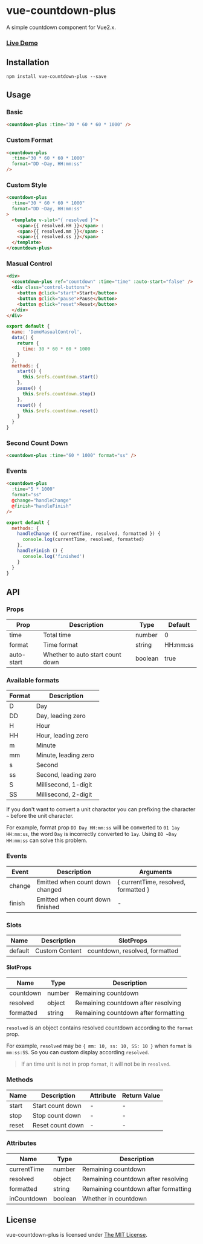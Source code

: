 # vue-countdown-plus

A simple countdown component for Vue2.x.

### [Live Demo](https://wuanrin.github.io/vue-countdown-plus/)

## Installation

```
npm install vue-countdown-plus --save
```

## Usage

### Basic

```html
<countdown-plus :time="30 * 60 * 60 * 1000" />
```

### Custom Format

```html
<countdown-plus
  :time="30 * 60 * 60 * 1000"
  format="DD ~Day, HH:mm:ss"
/>
```

### Custom Style

```html
<countdown-plus
  :time="30 * 60 * 60 * 1000"
  format="DD ~Day, HH:mm:ss"
>
  <template v-slot="{ resolved }">
    <span>{{ resolved.HH }}</span> :
    <span>{{ resolved.mm }}</span> :
    <span>{{ resolved.ss }}</span>
  </template>
</countdown-plus>
```

### Masual Control

```html
<div>
  <countdown-plus ref="countdown" :time="time" :auto-start="false" />
  <div class="control-buttons">
    <button @click="start">Start</button>
    <button @click="pause">Pause</button>
    <button @click="reset">Reset</button>
  </div>
</div>
```

```js
export default {
  name: 'DemoMasualControl',
  data() {
    return {
      time: 30 * 60 * 60 * 1000
    }
  },
  methods: {
    start() {
      this.$refs.countdown.start()
    },
    pause() {
      this.$refs.countdown.stop()
    },
    reset() {
      this.$refs.countdown.reset()
    }
  }
}
```

### Second Count Down

```html
<countdown-plus :time="60 * 1000" format="ss" />
```

### Events

```html
<countdown-plus
  :time="5 * 1000"
  format="ss"
  @change="handleChange"
  @finish="handleFinish"
/>
```

```js
export default {
  methods: {
    handleChange ({ currentTime, resolved, formatted }) {
      console.log(currentTime, resolved, formatted)
    },
    handleFinish () {
      console.log('finished')
    }
  }
}
```

## API

### Props

| Prop       | Description                      | Type    | Default  |
| ---------- | -------------------------------- | ------- | -------- |
| time       | Total time                       | number  | 0        |
| format     | Time format                      | string  | HH:mm:ss |
| auto-start | Whether to auto start count down | boolean | true     |

### Available formats

| Format | Description          |
| ------ | -------------------- |
| D      | Day                  |
| DD     | Day, leading zero    |
| H      | Hour                 |
| HH     | Hour, leading zero   |
| m      | Minute               |
| mm     | Minute, leading zero |
| s      | Second               |
| ss     | Second, leading zero |
| S      | Millisecond, 1-digit |
| SS     | Millisecond, 2-digit |

If you don't want to convert a unit charactor you can prefixing the character `~` before the unit character.

For example, format prop `DD Day HH:mm:ss` will be converted to `01 1ay HH:mm:ss`, the word `Day` is incorrectly converted to `1ay`.
Using `DD ~Day HH:mm:ss` can solve this problem.

### Events

| Event  | Description                      | Arguments |
| ------ | -------------------------------- | --------- |
| change | Emitted when count down changed  | { currentTime, resolved, formatted } |
| finish | Emitted when count down finished | -         |

### Slots

| Name    | Description    | SlotProps                      |
| ------- | -------------- | ------------------------------ |
| default | Custom Content | countdown, resolved, formatted |

#### SlotProps

| Name      | Type   | Description                          |
| --------- | ------ | ------------------------------------ |
| countdown | number | Remaining countdown                  |
| resolved  | object | Remaining countdown after resolving  |
| formatted | string | Remaining countdown after formatting |

`resolved` is an object contains resolved countdown according to the `format` prop.

For example, `resolved` may be `{ mm: 10, ss: 10, SS: 10 }` when `format` is `mm:ss:SS`.
So you can custom display according `resolved`.

> If an time unit is not in prop `format`, it will not be in `resolved`.

### Methods

| Name  | Description      | Attribute | Return Value |
| ----- | ---------------- | --------- | ------------ |
| start | Start count down | -         | -            |
| stop  | Stop count down  | -         | -            |
| reset | Reset count down | -         | -            |

### Attributes

| Name        | Type    | Description                          |
| ----------- | ------- | ------------------------------------ |
| currentTime | number  | Remaining countdown                  |
| resolved    | object  | Remaining countdown after resolving  |
| formatted   | string  | Remaining countdown after formatting |
| inCountdown | boolean | Whether in countdown                 |

## License

vue-countdown-plus is licensed under [The MIT License](https://github.com/xiaokaike/vue-color/blob/HEAD/LICENSE).
